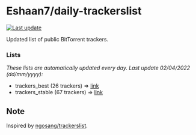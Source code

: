 
# Eshaan7/daily-trackerslist 

[![Last update](https://img.shields.io/badge/Last%20update-02/04/2022-blue.svg)](#)

Updated list of public BitTorrent trackers.

### Lists
*These lists are automatically updated every day. Last update 02/04/2022 (_dd/mm/yyyy_):*

* trackers_best (26 trackers) => [link](https://raw.githubusercontent.com/eshaan7/daily-trackerslist/master/trackers_best.txt)
* trackers_stable (67 trackers) => [link](https://raw.githubusercontent.com/eshaan7/daily-trackerslist/master/trackers_stable.txt)

## Note

Inspired by [ngosang/trackerslist](https://github.com/ngosang/trackerslist).

